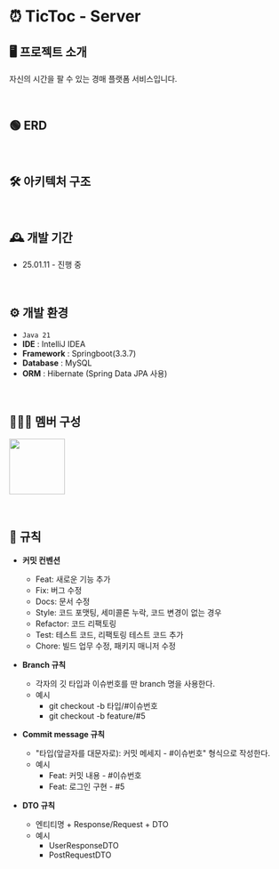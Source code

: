 # ⏰ TicToc - Server

## 🖥️ 프로젝트 소개
자신의 시간을 팔 수 있는 경매 플랫폼 서비스입니다.

<br>


## 🟢 ERD

<br>

## 🛠️ 아키텍처 구조

<br>

## 🕰️ 개발 기간
* 25.01.11 - 진행 중
  
<br>
  
## ⚙️ 개발 환경
- `Java 21`
- **IDE** : IntelliJ IDEA
- **Framework** : Springboot(3.3.7)
- **Database** : MySQL
- **ORM** : Hibernate (Spring Data JPA 사용)

<br>
  
## 🧑‍🤝‍🧑 멤버 구성
<p>
    <a href="https://github.com/M-ung">
      <img src="https://avatars.githubusercontent.com/u/126846468?v=4" width="100">
    </a>
</p>
  
<br>
  
## 📝 규칙
  
- **커밋 컨벤션**
    - Feat: 새로운 기능 추가
    - Fix: 버그 수정
    - Docs: 문서 수정
    - Style: 코드 포맷팅, 세미콜론 누락, 코드 변경이 없는 경우
    - Refactor: 코드 리팩토링
    - Test: 테스트 코드, 리팩토링 테스트 코드 추가
    - Chore: 빌드 업무 수정, 패키지 매니저 수정
  
- **Branch 규칙**
    - 각자의 깃 타입과 이슈번호를 딴 branch 명을 사용한다.
    - 예시
        - git checkout -b 타입/#이슈번호
        - git checkout -b feature/#5
  
- **Commit message 규칙**
    - "타입(앞글자를 대문자로): 커밋 메세지 - #이슈번호" 형식으로 작성한다.
    - 예시
        - Feat: 커밋 내용 - #이슈번호
        - Feat: 로그인 구현 - #5
  
- **DTO 규칙**
    - 엔티티명 + Response/Request + DTO
    - 예시
        - UserResponseDTO
        - PostRequestDTO
